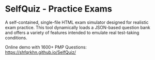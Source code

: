 # SelfQuiz - Practice Exams

A self-contained, single-file HTML exam simulator designed for realistic exam practice. This tool dynamically loads a JSON-based question bank and offers a variety of features intended to emulate real test-taking conditions.

Online demo with 1600+ PMP Questions: https://shfqrkhn.github.io/SelfQuiz/
